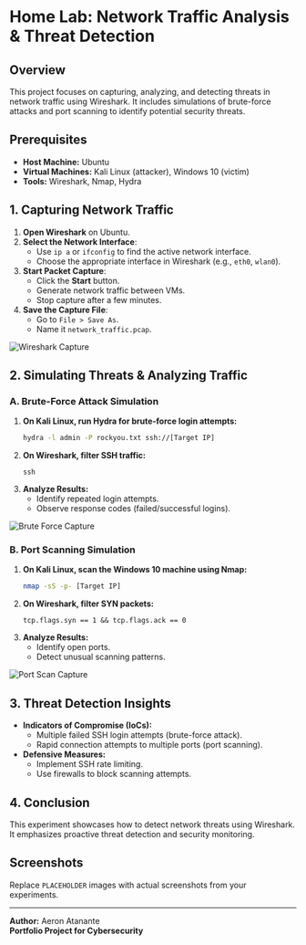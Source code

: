 # Home Lab: Network Traffic Analysis & Threat Detection

## Overview
This project focuses on capturing, analyzing, and detecting threats in network traffic using Wireshark. It includes simulations of brute-force attacks and port scanning to identify potential security threats.

## Prerequisites
- **Host Machine:** Ubuntu
- **Virtual Machines:** Kali Linux (attacker), Windows 10 (victim)
- **Tools:** Wireshark, Nmap, Hydra

## 1. Capturing Network Traffic
1. **Open Wireshark** on Ubuntu.
2. **Select the Network Interface**:
   - Use `ip a` or `ifconfig` to find the active network interface.
   - Choose the appropriate interface in Wireshark (e.g., `eth0`, `wlan0`).
3. **Start Packet Capture**:
   - Click the **Start** button.
   - Generate network traffic between VMs.
   - Stop capture after a few minutes.
4. **Save the Capture File**:
   - Go to `File > Save As`.
   - Name it `network_traffic.pcap`.

![Wireshark Capture](PLACEHOLDER-Wireshark-Capture.png)

## 2. Simulating Threats & Analyzing Traffic

### A. Brute-Force Attack Simulation
1. **On Kali Linux, run Hydra for brute-force login attempts:**
   ```bash
   hydra -l admin -P rockyou.txt ssh://[Target IP]
   ```
2. **On Wireshark, filter SSH traffic:**
   ```
   ssh
   ```
3. **Analyze Results:**
   - Identify repeated login attempts.
   - Observe response codes (failed/successful logins).

![Brute Force Capture](PLACEHOLDER-Brute-Force.png)

### B. Port Scanning Simulation
1. **On Kali Linux, scan the Windows 10 machine using Nmap:**
   ```bash
   nmap -sS -p- [Target IP]
   ```
2. **On Wireshark, filter SYN packets:**
   ```
   tcp.flags.syn == 1 && tcp.flags.ack == 0
   ```
3. **Analyze Results:**
   - Identify open ports.
   - Detect unusual scanning patterns.

![Port Scan Capture](PLACEHOLDER-Port-Scan.png)

## 3. Threat Detection Insights
- **Indicators of Compromise (IoCs):**
  - Multiple failed SSH login attempts (brute-force attack).
  - Rapid connection attempts to multiple ports (port scanning).
- **Defensive Measures:**
  - Implement SSH rate limiting.
  - Use firewalls to block scanning attempts.

## 4. Conclusion
This experiment showcases how to detect network threats using Wireshark. It emphasizes proactive threat detection and security monitoring.

## Screenshots
Replace `PLACEHOLDER` images with actual screenshots from your experiments.

---
**Author:** Aeron Atanante  
**Portfolio Project for Cybersecurity**
